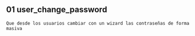 ## 01 user_change_password
````
Que desde los usuarios cambiar con un wizard las contraseñas de forma masiva
````
